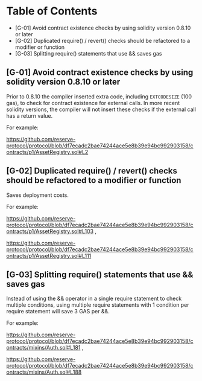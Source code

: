 # Table of Contents

- [G-01] Avoid contract existence checks by using solidity version 0.8.10 or later
- [G-02] Duplicated require() / revert() checks should be refactored to a modifier or function
- [G-03] Splitting require() statements that use && saves gas

## [G-01] Avoid contract existence checks by using solidity version 0.8.10 or later

Prior to 0.8.10 the compiler inserted extra code, including `EXTCODESIZE` (100 gas), to check for contract existence for external calls. In more recent solidity versions, the compiler will not insert these checks if the external call has a return value. 

For example: 

https://github.com/reserve-protocol/protocol/blob/df7ecadc2bae74244ace5e8b39e94bc992903158/contracts/p1/AssetRegistry.sol#L2

## [G-02] Duplicated require() / revert() checks should be refactored to a modifier or function

Saves deployment costs.

For example: 

https://github.com/reserve-protocol/protocol/blob/df7ecadc2bae74244ace5e8b39e94bc992903158/contracts/p1/AssetRegistry.sol#L103 , 

https://github.com/reserve-protocol/protocol/blob/df7ecadc2bae74244ace5e8b39e94bc992903158/contracts/p1/AssetRegistry.sol#L111 

## [G-03] Splitting require() statements that use && saves gas

Instead of using the && operator in a single require statement to check multiple conditions, using multiple require statements with 1 condition per require statement will save 3 GAS per &&. 

For example: 

https://github.com/reserve-protocol/protocol/blob/df7ecadc2bae74244ace5e8b39e94bc992903158/contracts/mixins/Auth.sol#L181 , 

https://github.com/reserve-protocol/protocol/blob/df7ecadc2bae74244ace5e8b39e94bc992903158/contracts/mixins/Auth.sol#L188



